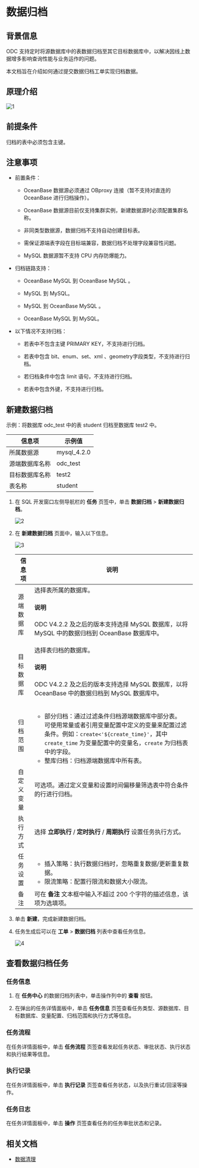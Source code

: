 # 数据归档

## 背景信息

ODC 支持定时将源数据库中的表数据归档至其它目标数据库中，以解决因线上数据增多影响查询性能与业务运作的问题。

本文档旨在介绍如何通过提交数据归档工单实现归档数据。

## 原理介绍

![1](https://obbusiness-private.oss-cn-shanghai.aliyuncs.com/doc/img/odc/423/800.data-Lifecycle-management/100.data-archiving/1.png?Expires=1706604754&OSSAccessKeyId=TMP.3Kk6s8q9dbEnRk63jELnYJwWqVgwRxtGcvK8zyP465D3192HXvYzp33wG4Q2QVbHHRv6KFaNKJr7XxcdpAENm3SYNQQePR&Signature=RnICoIaZ96pMx5rMjGMetJsDME8%3D&x-oss-request-payer=requester)

## 前提条件

归档的表中必须包含主键。

## 注意事项

- 前置条件：

   - OceanBase 数据源必须通过 OBproxy 连接（暂不支持对直连的 OceanBase 进行归档操作）。

   - OceanBase 数据源目前仅支持集群实例，新建数据源时必须配置集群名称。

   - 非同类型数据源，数据归档不支持自动创建目标表。

   - 需保证源端表字段在目标端兼容，数据归档不处理字段兼容性问题。

   - MySQL 数据源暂不支持 CPU 内存防爆能力。

- 归档链路支持：

   - OceanBase MySQL 到 OceanBase MySQL 。

   - MySQL 到 MySQL。

   - MySQL  到 OceanBase MySQL 。

   - OceanBase MySQL 到 MySQL。

- 以下情况不支持归档：

   - 若表中不包含主键 PRIMARY KEY，不支持进行归档。

   - 若表中包含 bit、enum、set、xml 、geometry字段类型，不支持进行归档。

   - 若归档条件中包含 limit 语句，不支持进行归档。

   - 若表中包含外键，不支持进行归档。

## 新建数据归档

示例：将数据库 odc_test 中的表 student 归档至数据库 test2 中。

| 信息项 | 示例值 |
| ------ | ------ |
|所属数据源|mysql_4.2.0 |
|源端数据库名称|odc_test|
|目标数据库名称|test2|
|表名称|student|

1. 在 SQL 开发窗口左侧导航栏的 **任务** 页签中，单击 **数据归档** > **新建数据归档**。

   ![2](https://obbusiness-private.oss-cn-shanghai.aliyuncs.com/doc/img/odc/420/1300.data-Lifecycle-management/1.data-archiving/2.png)

3. 在 **新建数据归档** 页面中，输入以下信息。

   ![3](https://obbusiness-private.oss-cn-shanghai.aliyuncs.com/doc/img/odc/423/800.data-Lifecycle-management/100.data-archiving/3.png)

   |  信息项   |说明|
   |--------|-------|
   | 源端数据库    | 选择表所属的数据库。<main id="notice" type='explain'><h4>说明</h4><p>ODC V4.2.2 及之后的版本支持选择 MySQL 数据库，以将 MySQL 中的数据归档到 OceanBase 数据库中。</p></main>|
   | 目标数据库 | 选择表归档的数据库。<main id="notice" type='explain'><h4>说明</h4><p>ODC V4.2.2 及之后的版本支持选择 MySQL 数据库，以将 OceanBase 中的数据归档到 MySQL 数据库中。</p></main>  |
   | 归档范围 | <ul><li>部分归档：通过过滤条件归档源端数据库中部分表。<br>可使用常量或者引用变量配置中定义的变量来配置过滤条件。例如：`create<'${create_time}'`，其中 `create_time` 为变量配置中的变量名，`create` 为归档表中的字段。</li><li>整库归档：归档源端数据库中所有表。</li></ul>|
   | 自定义变量   |可选项。通过定义变量和设置时间偏移量筛选表中符合条件的行进行归档。|
   |执行方式|选择 **立即执行** / **定时执行** / **周期执行** 设置任务执行方式。|
   |任务设置|<ul><li>插入策略：执行数据归档时，忽略重复数据/更新重复数据。</li><li>限流策略：配置行限流和数据大小限流。</li></ul>|
   | 备注   | 可在 **备注** 文本框中输入不超过 200 个字符的描述信息，该项为选填项。|                                                    
3. 单击 **新建**，完成新建数据归档。

4. 任务生成后可以在 **工单** > **数据归档** 列表中查看任务信息。
    
    ![4](https://obbusiness-private.oss-cn-shanghai.aliyuncs.com/doc/img/odc/420/1300.data-Lifecycle-management/1.data-archiving/4.png)

## 查看数据归档任务

### 任务信息 

1. 在 **任务中心** 的数据归档列表中，单击操作列中的 **查看** 按钮。

2. 在弹出的任务详情面板中，单击 **任务信息** 页签查看任务类型、源数据库、目标数据库、变量配置、归档范围和执行方式等信息。

### 任务流程 


在任务详情面板中，单击 **任务流程** 页签查看发起任务状态、审批状态、执行状态和执行结果等信息。


### 执行记录 

在任务详情面板中，单击 **执行记录** 页签查看任务状态，以及执行重试/回滚等操作。

### 任务日志 

在任务详情面板中，单击 **操作** 页签查看任务的任务审批状态和记录。


## 相关文档

- [数据清理](../800.data-Lifecycle-management/200.data-cleaning.md)

